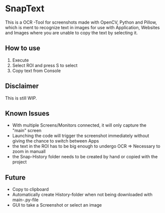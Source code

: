 # SnapText
This is a OCR -Tool for screenshots made with OpenCV, Python and Pillow, which is ment to recognize text in images for use with Application, Websites and Images where you are unable to copy the text by selecting it.

## How to use
1. Execute
2. Select ROI and press S to select
3. Copy text from Console

## Disclaimer
This is still WIP.

## Known Issues
- With multiple Screens/Monitors connected, it will only capture the "main" screen
- Launching the code will trigger the screenshot immediately without giving the chance to switch between Apps
- the text in the ROI has to be big enough to undergo OCR => Necessary to zoom in manuall
- the Snap-History folder needs to be created by hand or copied with the project

## Future
- Copy to clipboard
- Automatically create History-folder when not being downloaded with main-.py-file
- GUI to take a Screenshot or select an image
